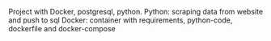 Project with Docker, postgresql, python.
Python: scraping data from website and push to sql
Docker: container with requirements, python-code, dockerfile and docker-compose
